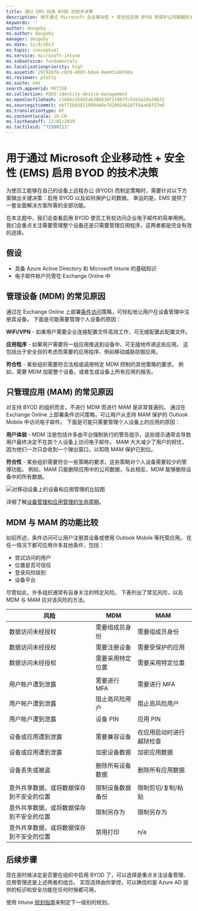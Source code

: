 ```yaml
---
title: 通过 EMS 启用 BYOD 的技术决策
description: 用于通过 Microsoft 企业移动性 + 安全性启用 BYOD 和保护公司数据的关键技术决策。
keywords: ''
author: dougeby
ms.author: dougeby
manager: dougeby
ms.date: 12/8/2017
ms.topic: conceptual
ms.service: microsoft-intune
ms.subservice: fundamentals
ms.localizationpriority: high
ms.assetid: 297926f6-c029-4003-bda4-9ee031d47dda
ms.reviewer: pfetty
ms.suite: ems
search.appverid: MET150
ms.collection: M365-identity-device-management
ms.openlocfilehash: c1666c55455a630b839f1f007fc93e5a3da20832
ms.sourcegitcommit: ebf72b038219904d6e7d20024b107f4aa68f57e6
ms.translationtype: HT
ms.contentlocale: zh-CN
ms.lasthandoff: 12/05/2019
ms.locfileid: "72509111"
---
```

# <a name="technology-decisions-for-enabling-byod-with-microsoft-enterprise-mobility--security-ems"></a>用于通过 Microsoft 企业移动性 + 安全性 (EMS) 启用 BYOD 的技术决策

为使员工能够在自己的设备上远程办公 (BYOD) 而制定策略时，需要针对以下方案做出关键决策：启用 BYOD 以及如何保护公司数据。 幸运的是，EMS 提供了一套全面解决方案所需的全部功能。  

在本主题中，我们会查看启用 BYOD 使员工有权访问企业电子邮件的简单用例。 我们会重点关注需要管理整个设备还是只需要管理应用程序，这两者都是完全有效的选择。

## <a name="assumptions"></a>假设
* 具备 Azure Active Directory 和 Microsoft Intune 的基础知识
* 电子邮件帐户托管在 Exchange Online 中

## <a name="common-reasons-to-manage-the-device-mdm"></a>管理设备 (MDM) 的常见原因
通过在 Exchange Online 上部署[条件访问](https://docs.microsoft.com/azure/active-directory/active-directory-conditional-access-azure-portal)策略，可轻松地让用户在设备管理中注册其设备。 下面是可能需要管理个人设备的原因：

**WiFi/VPN** - 如果用户需要企业连接配置文件高效工作，可无缝配置此配置文件。

**应用程序** - 如果用户需要将一组应用推送到设备中，可无缝地传递这些应用。 这包括出于安全目的考虑而需要的应用程序，例如移动威胁防御应用。

**符合性** - 某些组织需要符合法规或调用特定 MDM 控制的其他策略的要求。 例如，需要 MDM 加密整个设备，或者生成设备上所有应用的报告。

## <a name="common-reasons-to-only-manage-the-apps-mam"></a>只管理应用 (MAM) 的常见原因
对支持 BYOD 的组织而言，不进行 MDM 而进行 MAM 是非常普遍的。 通过在 Exchange Online 上部署条件访问策略，可让用户从支持 MAM 保护的 Outlook Mobile 中访问电子邮件。 下面是可能只需要管理个人设备上的应用的原因：

**用户体验** - MDM 注册包括许多由平台强制执行的警告提示，这些提示通常会导致用户最终决定不在其个人设备上访问电子邮件。 MAM 大大减少了用户的担忧，因为他们一次只会收到一个弹出窗口，以知晓 MAM 保护已到位。

**符合性** - 某些组织需要符合一些策略的要求，这些策略对个人设备需要较少的管理功能。 例如，MAM 只能删除应用中的公司数据，与此相反，MDM 能够删除设备中的所有数据。

![对移动设备上的设备和应用管理的比较图](./media/byod-technology-decisions/byod-app-device-mgmt.png)

详细了解[设备管理和应用管理的生命周期](device-lifecycle.md)。

## <a name="mdm-vs-mam-capability-comparison"></a>MDM 与 MAM 的功能比较
如前所述，条件访问可让用户注册其设备或使用 Outlook Mobile 等托管应用。 在任一情况下都可应用许多其他条件，包括：

* 尝试访问的用户
* 位置是否可信任
* 登录风险级别
* 设备平台

尽管如此，许多组织通常有自身关注的特定风险。  下表列出了常见风险，以及 MDM 与 MAM 应对该风险的方法。

| 风险   |   MDM  |   MAM  |
|------------|--------|--------|
|数据访问未经授权 | 需要组成员身份 | 需要组成员身份 |
|数据访问未经授权 | 需要注册设备 | 需要受保护的应用 |
|数据访问未经授权 | 需要采用特定位置 | 需要采用特定位置 |
| | | |
|用户帐户遭到泄露| 需要进行 MFA | 需要进行 MFA|
|用户帐户遭到泄露 | 阻止高风险用户 | 阻止高风险用户 |
|用户帐户遭到泄露 | 设备 PIN | 应用 PIN |
| | | |
| 设备或应用遭到泄露 | 需要兼容设备 | 在应用启动时进行越狱检查 |
| 设备或应用遭到泄露 | 加密设备数据 | 加密应用数据 |
| | | |
|设备丢失或被盗 | 删除所有设备数据 | 删除所有应用数据|
| | | |
| 意外共享数据，或将数据保存到不安全的位置 | 限制设备数据备份 | 限制剪切/复制/粘贴|
| 意外共享数据，或将数据保存到不安全的位置 | 限制另存为 | 限制另存为 |
|意外共享数据，或将数据保存到不安全的位置 | 禁用打印 | n/a|

## <a name="next-steps"></a>后续步骤
现在是时候决定是否要在组织中启用 BYOD 了，可以选择是重点关注设备管理、应用管理还是上述两者的组合。 实现选择由你掌控，可以确信的是 Azure AD 提供的标识和安全功能在任何时候都可用。  

使用 Intune [规划指南](planning-guide.md)来制定下一级别的规划。
